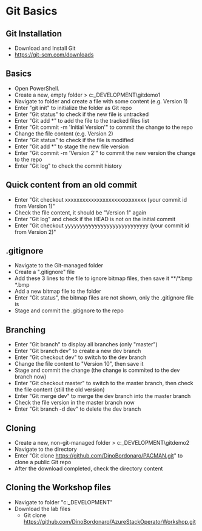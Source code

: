 # Git Basics

## Git Installation 
- Download and Install Git
- https://git-scm.com/downloads

## Basics
- Open PowerShell.
- Create a new, empty folder > c:\_DEVELOPMENT\gitdemo1
- Navigate to folder and create a file with some content (e.g. Version 1)
- Enter "git init" to initialize the folder as Git repo
- Enter "Git status" to check if the new file is untracked
- Enter "Git add *" to add the file to the tracked files list
- Enter "Git commit -m 'Initial Version'" to commit the change to the repo
- Change the file content (e.g. Version 2)
- Enter "Git status" to check if the file is modified
- Enter "Git add *" to stage the new file version
- Enter "Git commit -m 'Version 2'" to commit the new version the change to the repo
- Enter "Git log" to check the commit history

## Quick content from an old commit
- Enter "Git checkout xxxxxxxxxxxxxxxxxxxxxxxxxxxx (your commit id from Version 1)"
- Check the file content, it should be "Version 1" again
- Enter "Git log" and check if the HEAD is not on the initial commit
- Enter "Git checkout yyyyyyyyyyyyyyyyyyyyyyyyyyyy (your commit id from Version 2)"

## .gitignore
- Navigate to the Git-managed folder
- Create a ".gitignore" file
- Add these 3 lines to the file to ignore bitmap files, then save it
    **/*.bmp
    *.bmp
- Add a new bitmap file to the folder
- Enter "Git status", the bitmap files are not shown, only the .gitignore file is
- Stage and commit the .gitignore to the repo

## Branching
- Enter "Git branch" to display all branches (only "master")
- Enter "Git branch dev" to create a new dev branch
- Enter "Git checkout dev" to switch to the dev branch
- Change the file content to "Version 10", then save it
- Stage and commit the change (the change is commited to the dev branch now)
- Enter "Git checkout master" to switch to the master branch, then check the file content (still the old version)
- Enter "Git merge dev" to merge the dev branch into the master branch
- Check the file version in the master branch now
- Enter "Git branch -d dev" to delete the dev branch

## Cloning
- Create a new, non-git-managed folder > c:\_DEVELOPMENT\gitdemo2
- Navigate to the directory
- Enter "Git clone https://github.com/DinoBordonaro/PACMAN.git" to clone a public Git repo
- After the download completed, check the directory content

## Cloning the Workshop files
- Navigate to folder "c:\_DEVELOPMENT"
- Download the lab files
    - Git clone https://github.com/DinoBordonaro/AzureStackOperatorWorkshop.git